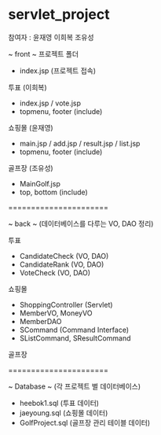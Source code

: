 # servlet_project
참여자 : 윤재영 이희복 조유성

~ front ~
프로젝트 폴더
- index.jsp (프로젝트 접속)

투표 (이희복)
- index.jsp / vote.jsp
- topmenu, footer (include)

쇼핑몰 (윤재영)
- main.jsp / add.jsp / result.jsp / list.jsp
- topmenu, footer (include)

골프장 (조유성)
- MainGolf.jsp
- top, bottom (include)

======================

~ back ~
(데이터베이스를 다루는 VO, DAO 정리)

투표
- CandidateCheck (VO, DAO)
- CandidateRank (VO, DAO)
- VoteCheck (VO, DAO)

쇼핑몰
- ShoppingController (Servlet)
- MemberVO, MoneyVO
- MemberDAO
- SCommand (Command Interface)
- SListCommand, SResultCommand

골프장

======================

~ Database ~
(각 프로젝트 별 데이터베이스)
- heebok1.sql (투표 데이터)
- jaeyoung.sql (쇼핑몰 데이터)
- GolfProject.sql (골프장 관리 테이블 데이터)
